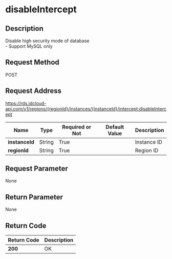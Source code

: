 # disableIntercept


## Description
Disable high security mode of database<br>- Support MySQL only

## Request Method
POST

## Request Address
https://rds.jdcloud-api.com/v1/regions/{regionId}/instances/{instanceId}/intercept:disableIntercept

|Name|Type|Required or Not|Default Value|Description|
|---|---|---|---|---|
|**instanceId**|String|True| |Instance ID|
|**regionId**|String|True| |Region ID|

## Request Parameter
None


## Return Parameter
None


## Return Code
|Return Code|Description|
|---|---|
|**200**|OK|
